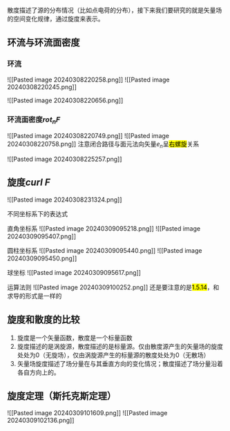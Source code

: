 散度描述了源的分布情况（比如点电荷的分布），接下来我们要研究的就是矢量场的空间变化规律，通过旋度来表示。

## 环流与环流面密度
### 环流
![[Pasted image 20240308220258.png]]
![[Pasted image 20240308220245.png]]


![[Pasted image 20240308220656.png]]



### 环流面密度$rot_nF$
![[Pasted image 20240308220749.png]]
![[Pasted image 20240308220758.png]]
注意闭合路径与面元法向矢量$e_n$呈<mark class="hltr-blue">右螺旋</mark>关系

![[Pasted image 20240308225257.png]]




## 旋度$curl\ F$
![[Pasted image 20240308231324.png]]

不同坐标系下的表达式

直角坐标系
![[Pasted image 20240309095218.png]]
![[Pasted image 20240309095407.png]]


圆柱坐标系
![[Pasted image 20240309095440.png]]
![[Pasted image 20240309095450.png]]



球坐标
![[Pasted image 20240309095617.png]]


运算法则
![[Pasted image 20240309100252.png]]
还是要注意的是<mark class="hltr-blue">1.5.14</mark>，和求导的形式是一样的


## 旋度和散度的比较
1. 旋度是一个矢量函数，散度是一个标量函数
2. 旋度描述的是涡旋源，散度描述的是标量源。仅由散度源产生的矢量场的旋度处处为0（无旋场），仅由涡旋源产生的标量源的散度处处为0（无散场）
3. 矢量场旋度描述了场分量在与其垂直方向的变化情况；散度描述了场分量沿着各自方向上的。

## 旋度定理（斯托克斯定理）
![[Pasted image 20240309101609.png]]
![[Pasted image 20240309102136.png]]
